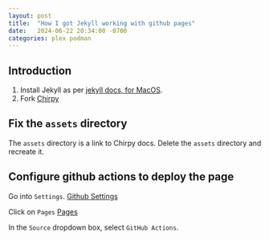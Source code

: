 ```yaml
---
layout: post
title:  "How I got Jekyll working with github pages"
date:   2024-06-22 20:34:00 -0700
categories: plex podman
---
```

## Introduction

1) Install Jekyll as per [jekyll docs, for MacOS](https://jekyllrb.com/docs/installation/macos/).
2) Fork [Chirpy](https://chirpy.cotes.page/posts/getting-started/#option-2-github-fork)

## Fix the `assets` directory

The `assets` directory is a link to Chirpy docs. Delete the `assets` directory and recreate it.

## Configure github actions to deploy the page

Go into `Settings`.
[Github Settings](/assets/lib/githubsettings.png)


Click on `Pages`
[Pages](/assets/lib/githubpages.png)

In the `Source` dropdown box, select `GitHub Actions`.
[](/assets/lib/githubactionsconfig.png)
